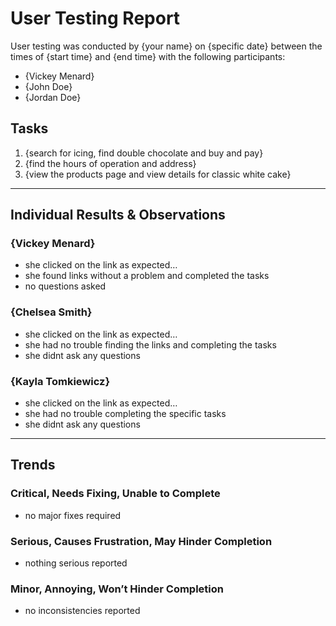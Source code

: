 # User Testing Report

User testing was conducted by {your name} on {specific date} between the times of {start time} and {end time} with the following participants:

- {Vickey Menard}
- {John Doe}
- {Jordan Doe}

## Tasks

1. {search for icing, find double chocolate and buy and pay}
2. {find the hours of operation and address}
3. {view the products page and view details for classic white cake}

---

## Individual Results & Observations

### {Vickey Menard}

- she clicked on the link as expected…
- she found links without a problem and completed the tasks
- no questions asked

### {Chelsea Smith}

- she clicked on the link as expected…
- she had no trouble finding the links and completing the tasks
- she didnt ask any questions

### {Kayla Tomkiewicz}

- she clicked on the link as expected…
- she had no trouble completing the specific tasks
- she didnt ask any questions

---

## Trends

### Critical, Needs Fixing, Unable to Complete

- no major fixes required

### Serious, Causes Frustration, May Hinder Completion

- nothing serious reported

### Minor, Annoying, Won’t Hinder Completion

- no inconsistencies reported